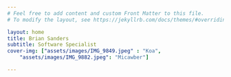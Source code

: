 ```yaml
---
# Feel free to add content and custom Front Matter to this file.
# To modify the layout, see https://jekyllrb.com/docs/themes/#overriding-theme-defaults

layout: home
title: Brian Sanders
subtitle: Software Specialist
cover-img: ["assets/images/IMG_9849.jpeg" : "Koa", 
    "assets/images/IMG_9882.jpeg": "Micawber"]

---
```


